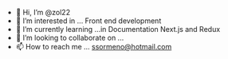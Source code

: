 - 👋 Hi, I’m @zol22
- 👀 I’m interested in ... Front end development
- 🌱 I’m currently learning ...in Documentation Next.js and Redux
- 💞️ I’m looking to collaborate on ...
- 📫 How to reach me ... ssormeno@hotmail.com

<!---
zol22/zol22 is a ✨ special ✨ repository because its `README.md` (this file) appears on your GitHub profile.
You can click the Preview link to take a look at your changes.
--->
